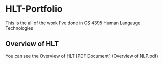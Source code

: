 # HLT-Portfolio
This is the all of the work I've done in CS 4395 Human Langauge Technologies

## Overview of HLT
You can see the Overview of HLT [PDF Document] (Overview of NLP.pdf)
